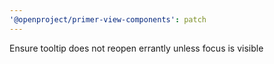 ```yaml
---
'@openproject/primer-view-components': patch
---
```


Ensure tooltip does not reopen errantly unless focus is visible
